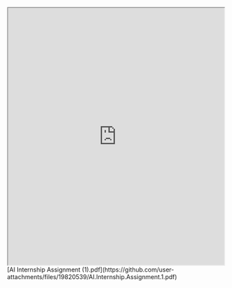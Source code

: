 <iframe src="https://github.com/user-attachments/files/19820539/AI.Internship.Assignment.1.pdf" type="application/pdf" width="100%" height="600px" ></iframe>
[AI Internship Assignment (1).pdf](https://github.com/user-attachments/files/19820539/AI.Internship.Assignment.1.pdf)
